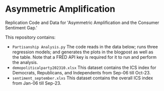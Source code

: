# Asymmetric Amplification
Replication Code and Data for 'Asymmetric Amplification and the Consumer Sentiment Gap.'

This repository contains:

- `Partisanship Analysis.py` The code reads in the data below; runs three regression models; and generates the plots in the blogpost as well as the table. Note that a FRED API key is required for it to run and perform the analysis.
- `demopoliticalparty202310.xlsx` This dataset contains the ICS index for Democrats, Republicans, and Independents from Sep-06 till Oct-23.
- `sentiment_september.xlxs` This dataset contains the overall ICS index from Jan-06 till Sep-23.
